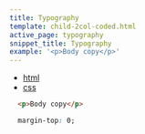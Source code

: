 ```yaml
---
title: Typography
template: child-2col-coded.html
active_page: typography
snippet_title: Typography
example: '<p>Body copy</p>'
---
```


* [html](0)
* [css](1)

```html
  <p>Body copy</p>
```
```css
  margin-top: 0;
```

